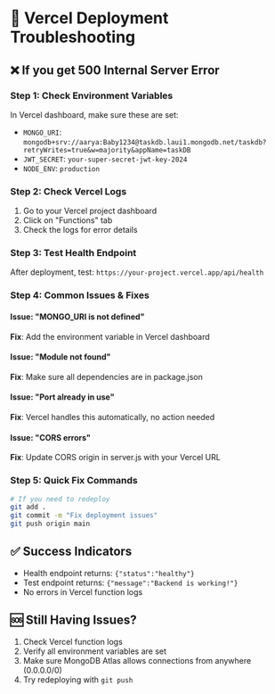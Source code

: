 # 🔧 Vercel Deployment Troubleshooting

## ❌ If you get 500 Internal Server Error

### Step 1: Check Environment Variables
In Vercel dashboard, make sure these are set:
- `MONGO_URI`: `mongodb+srv://aarya:Baby1234@taskdb.laui1.mongodb.net/taskdb?retryWrites=true&w=majority&appName=taskDB`
- `JWT_SECRET`: `your-super-secret-jwt-key-2024`
- `NODE_ENV`: `production`

### Step 2: Check Vercel Logs
1. Go to your Vercel project dashboard
2. Click on "Functions" tab
3. Check the logs for error details

### Step 3: Test Health Endpoint
After deployment, test: `https://your-project.vercel.app/api/health`

### Step 4: Common Issues & Fixes

#### Issue: "MONGO_URI is not defined"
**Fix**: Add the environment variable in Vercel dashboard

#### Issue: "Module not found"
**Fix**: Make sure all dependencies are in package.json

#### Issue: "Port already in use"
**Fix**: Vercel handles this automatically, no action needed

#### Issue: "CORS errors"
**Fix**: Update CORS origin in server.js with your Vercel URL

### Step 5: Quick Fix Commands
```bash
# If you need to redeploy
git add .
git commit -m "Fix deployment issues"
git push origin main
```

## ✅ Success Indicators
- Health endpoint returns: `{"status":"healthy"}`
- Test endpoint returns: `{"message":"Backend is working!"}`
- No errors in Vercel function logs

## 🆘 Still Having Issues?
1. Check Vercel function logs
2. Verify all environment variables are set
3. Make sure MongoDB Atlas allows connections from anywhere (0.0.0.0/0)
4. Try redeploying with `git push`
